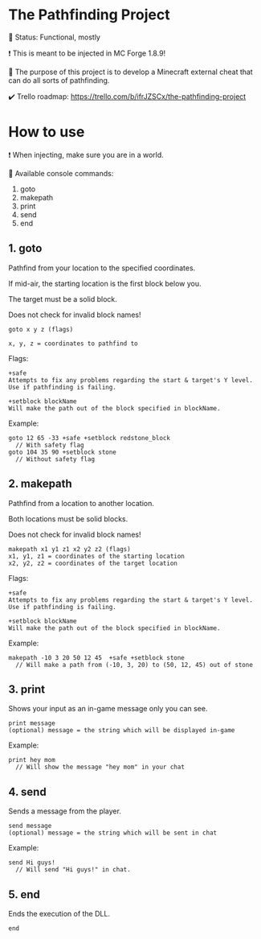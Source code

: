 # The Pathfinding Project

🔡 Status: Functional, mostly

❗ This is meant to be injected in MC Forge 1.8.9!

🤔 The purpose of this project is to develop a Minecraft external cheat that can do all sorts of pathfinding.

✔️ Trello roadmap: https://trello.com/b/ifrJZSCx/the-pathfinding-project

# How to use

❗ When injecting, make sure you are in a world.

🧰 Available console commands:
  1. goto
  2. makepath
  3. print
  4. send
  5. end

## 1. goto

Pathfind from your location to the specified coordinates.

If mid-air, the starting location is the first block below you.

The target must be a solid block.

Does not check for invalid block names!

```
goto x y z (flags)

x, y, z = coordinates to pathfind to
```

Flags:
```
+safe
Attempts to fix any problems regarding the start & target's Y level.
Use if pathfinding is failing.

+setblock blockName
Will make the path out of the block specified in blockName.
```

Example:
```
goto 12 65 -33 +safe +setblock redstone_block
  // With safety flag
goto 104 35 90 +setblock stone
  // Without safety flag
```

## 2. makepath

Pathfind from a location to another location.

Both locations must be solid blocks.

Does not check for invalid block names!

```
makepath x1 y1 z1 x2 y2 z2 (flags)
x1, y1, z1 = coordinates of the starting location
x2, y2, z2 = coordinates of the target location
```

Flags:
```
+safe
Attempts to fix any problems regarding the start & target's Y level.
Use if pathfinding is failing.

+setblock blockName
Will make the path out of the block specified in blockName.
```

Example:
```
makepath -10 3 20 50 12 45  +safe +setblock stone
  // Will make a path from (-10, 3, 20) to (50, 12, 45) out of stone
```

## 3. print

Shows your input as an in-game message only you can see.

```
print message
(optional) message = the string which will be displayed in-game
```

Example:
```
print hey mom
  // Will show the message "hey mom" in your chat
```

## 4. send

Sends a message from the player.

```
send message
(optional) message = the string which will be sent in chat
```

Example:
```
send Hi guys!
  // Will send "Hi guys!" in chat.
```

## 5. end

Ends the execution of the DLL.

```
end
```
